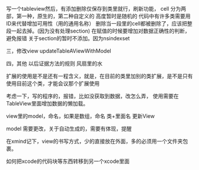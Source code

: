 写一个tableview然后，有添加删除仅保存到类里就行，刷新功能，
cell 分为两部，第一种，原生的，第二种自定义的
高度暂时是随机的
代码中有许多类需要用ID来代替增加可用性（用的通用名称）
删除当一段里的cell都被删除了，应该把整段一起去掉。(因为没有处理section)
在赋值的时候要增加对数据正确性的判断，避免报错
关于section的暂时不添加。因为nsindexset




三，修改view
updateTableAViewWithModel

四，其他
以后证据方法的规则
风扇里的水

扩展的使用是不是还有一程含义，就是，在目前的类里加别的类扩展，是不是只有使用目前这个类，才能会议那个扩展使用


考虑一下，写的程序的，报错，比如没获取到数据，改怎么弄，
使用需要在TableView里面增加数据的懒加载。

view里的model，命名，如果是数组，命名 类+里面名 更新View


model 需要更改，关于自动生成的，需要有体现，提醒


在xmind记下，view的书写方式，少的直接放在外面，多的必须用一个文件夹包裹。
 
如何把xcode的代码块等东西转移到另一个xcode里面
